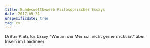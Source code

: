 ```yaml
---
title: Bundeswettbewerb Philosophischer Essays
date: 2017-05-31
unspecificdate: true
tag: cv
---
```

<!--more-->
Dritter Platz für Essay "Warum der Mensch nicht gerne nackt ist" über Inseln im Landmeer
